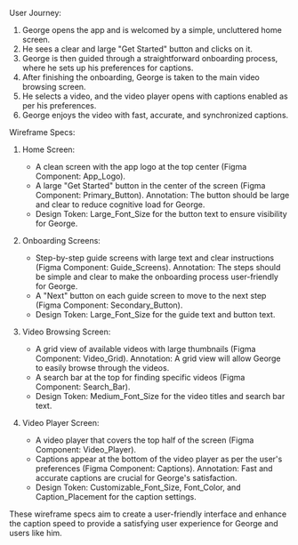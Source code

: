 User Journey:

1. George opens the app and is welcomed by a simple, uncluttered home screen.
2. He sees a clear and large "Get Started" button and clicks on it.
3. George is then guided through a straightforward onboarding process, where he sets up his preferences for captions.
4. After finishing the onboarding, George is taken to the main video browsing screen.
5. He selects a video, and the video player opens with captions enabled as per his preferences.
6. George enjoys the video with fast, accurate, and synchronized captions.

Wireframe Specs:

1. Home Screen:
   - A clean screen with the app logo at the top center (Figma Component: App_Logo).
   - A large "Get Started" button in the center of the screen (Figma Component: Primary_Button). Annotation: The button should be large and clear to reduce cognitive load for George.
   - Design Token: Large_Font_Size for the button text to ensure visibility for George.

2. Onboarding Screens:
   - Step-by-step guide screens with large text and clear instructions (Figma Component: Guide_Screens). Annotation: The steps should be simple and clear to make the onboarding process user-friendly for George.
   - A "Next" button on each guide screen to move to the next step (Figma Component: Secondary_Button).
   - Design Token: Large_Font_Size for the guide text and button text.

3. Video Browsing Screen:
   - A grid view of available videos with large thumbnails (Figma Component: Video_Grid). Annotation: A grid view will allow George to easily browse through the videos.
   - A search bar at the top for finding specific videos (Figma Component: Search_Bar).
   - Design Token: Medium_Font_Size for the video titles and search bar text.

4. Video Player Screen:
   - A video player that covers the top half of the screen (Figma Component: Video_Player).
   - Captions appear at the bottom of the video player as per the user's preferences (Figma Component: Captions). Annotation: Fast and accurate captions are crucial for George's satisfaction.
   - Design Token: Customizable_Font_Size, Font_Color, and Caption_Placement for the caption settings.

These wireframe specs aim to create a user-friendly interface and enhance the caption speed to provide a satisfying user experience for George and users like him.